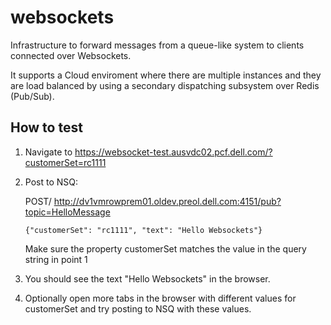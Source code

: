 # websockets

Infrastructure to forward messages from a queue-like system to clients connected over Websockets.

It supports a Cloud enviroment where there are multiple instances and they are load balanced by using a secondary dispatching subsystem over Redis (Pub/Sub).


## How to test

1. Navigate to https://websocket-test.ausvdc02.pcf.dell.com/?customerSet=rc1111
2. Post to NSQ:

    POST/ http://dv1vmrowprem01.oldev.preol.dell.com:4151/pub?topic=HelloMessage

    ``{"customerSet": "rc1111", "text": "Hello Websockets"}``

    Make sure the property customerSet matches the value in the query string in point 1
    
3. You should see the text "Hello Websockets" in the browser.
4. Optionally open more tabs in the browser with different values for customerSet and try posting to NSQ with these values.

